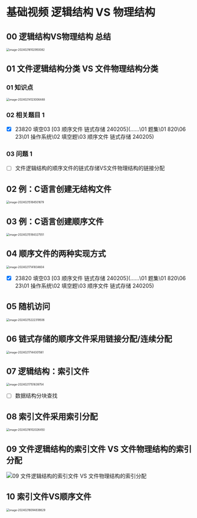 # 基础视频 逻辑结构 VS 物理结构



## 00 逻辑结构VS物理结构 总结

<img src="https://cvp.oss-cn-shanghai.aliyuncs.com/picgo/202402161029179.png" alt="image-20240216102950082" style="zoom:50%;" />



## 01 文件逻辑结构分类 VS 文件物理结构分类



### 01 知识点

<img src="https://cvp.oss-cn-shanghai.aliyuncs.com/picgo/202402141230617.png" alt="image-20240214123006448" style="zoom:50%;" />



### 02 相关题目 1

- [x] 23820 填空03 [03 顺序文件 链式存储 240205](..\..\..\01 题集\01 820\06 23\01 操作系统\02 填空题\03 顺序文件 链式存储 240205) 



### 03 问题 1

- [ ] 文件逻辑结构的顺序文件的链式存储VS文件物理结构的链接分配



## 02 例：C语言创建无结构文件

<img src="https://cvp.oss-cn-shanghai.aliyuncs.com/picgo/202402151845589.png" alt="image-20240215184501679" style="zoom:50%;" />



## 03 例：C语言创建顺序文件

<img src="https://cvp.oss-cn-shanghai.aliyuncs.com/picgo/202402151843027.png" alt="image-20240215184327551" style="zoom:50%;" />



## 04 顺序文件的两种实现方式

<img src="https://cvp.oss-cn-shanghai.aliyuncs.com/picgo/202402171418061.png" alt="image-20240217141834604" style="zoom:50%;" />

- [x] 23820 填空03 [03 顺序文件 链式存储 240205](..\..\..\01 题集\01 820\06 23\01 操作系统\02 填空题\03 顺序文件 链式存储 240205)



## 05 随机访问

<img src="https://cvp.oss-cn-shanghai.aliyuncs.com/picgo/202402152223632.png" alt="image-20240215222319506" style="zoom:50%;" />

## 06 链式存储的顺序文件采用链接分配/连续分配

<img src="https://cvp.oss-cn-shanghai.aliyuncs.com/picgo/202402171443042.png" alt="image-20240217144301561" style="zoom:50%;" />



## 07 逻辑结构：索引文件

<img src="https://cvp.oss-cn-shanghai.aliyuncs.com/picgo/202402171516005.png" alt="image-20240217151639754" style="zoom:50%;" />

- [ ] 数据结构分块查找


## 08 索引文件采用索引分配

<img src="https://cvp.oss-cn-shanghai.aliyuncs.com/picgo/202402161020691.png" alt="image-20240216102026450" style="zoom:50%;" />



## 09 文件逻辑结构的索引文件 VS 文件物理结构的索引分配

![09 文件逻辑结构的索引文件 VS 文件物理结构的索引分配](https://cvp.oss-cn-shanghai.aliyuncs.com/picgo/202402171509959.png)



## 10 索引文件VS顺序文件

<img src="https://cvp.oss-cn-shanghai.aliyuncs.com/picgo/202402160948993.png" alt="image-20240216094838629" style="zoom:50%;" />
